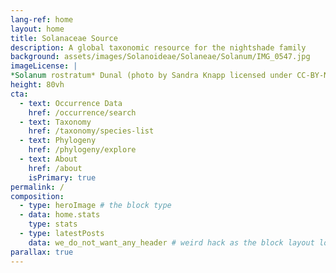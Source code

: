 ```yaml
---
lang-ref: home
layout: home
title: Solanaceae Source
description: A global taxonomic resource for the nightshade family
background: assets/images/Solanoideae/Solaneae/Solanum/IMG_0547.jpg
imageLicense: |
*Solanum rostratum* Dunal (photo by Sandra Knapp licensed under CC-BY-NC)
height: 80vh
cta:
  - text: Occurrence Data
    href: /occurrence/search
  - text: Taxonomy
    href: /taxonomy/species-list
  - text: Phylogeny
    href: /phylogeny/explore
  - text: About
    href: /about
    isPrimary: true
permalink: /
composition:
  - type: heroImage # the block type
  - data: home.stats
    type: stats
  - type: latestPosts
    data: we_do_not_want_any_header # weird hack as the block layout looks for a data element and falls back to the page if none is present
parallax: true
---
```



